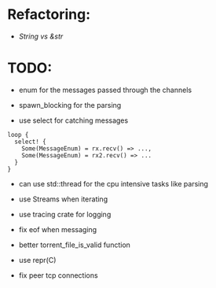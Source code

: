 # Refactoring:
- *String vs &str*

# TODO:
- enum for the messages passed through the channels
- spawn_blocking for the parsing

- use select for catching messages
```
loop {
  select! {
    Some(MessageEnum) = rx.recv() => ...,
    Some(MessageEnum) = rx2.recv() => ...
  }
}
```

- can use std::thread for the cpu intensive tasks like parsing
- use Streams when iterating
- use tracing crate for logging

- fix eof when messaging

- better torrent_file_is_valid function

- use repr(C)

- fix peer tcp connections